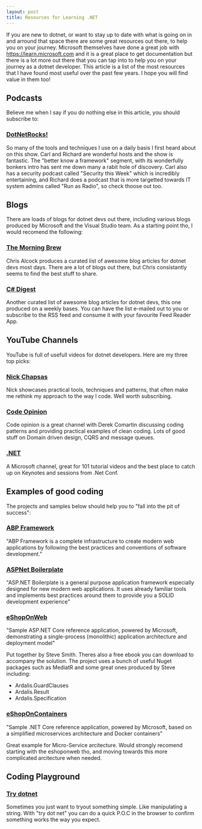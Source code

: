 ```yaml
---
layout: post
title: Resources for Learning .NET
--- 
```


If you are new to dotnet, or want to stay up to date with what is going on in and arround that space there are some great resources out there, to help you on your journey. Microsoft themselves have done a great job with https://learn.microsoft.com and it is a great place to get documentation but there is a lot more out there that you can tap into to help you on your journey as a dotnet developer. This article is a list of the most resources that I have found most useful over the past few years. I hope you will find value in them too!

## Podcasts

Believe me when I say if you do nothing else in this article, you should subscribe to:

### [DotNetRocks!](https://www.dotnetrocks.com/) 
So many of the tools and techniques I use on a daily basis I first heard about on this show. Carl and Richard are wonderful hosts and the show is fantastic. The "better know a framework" segment, with its wonderfully bonkers intro has sent me down many a rabit hole of discovery. Carl also has a security podcast called "Security this Week" which is incredibly entertaining, and Richard does a podcast that is more targetted towards IT system admins called "Run as Radio", so check thoose out too. 

## Blogs

There are loads of blogs for dotnet devs out there, including various blogs produced by Microsoft and the Visual Studio team. As a starting point tho, I would recomend the following:

### [The Morning Brew](https://blog.cwa.me.uk/)
Chris Alcock produces a curated list of awesome blog articles for dotnet devs most days. There are a lot of blogs out there, but Chris consistantly seems to find the best stuff to share. 

### [C# Digest](https://csharpdigest.net/)
Another curated list of awesome blog articles for dotnet devs, this one produced on a weekly bases. You can have the list e-mailed out to you or subscribe to the RSS feed and consume it with your favourite Feed Reader App. 

## YouTube Channels
YouTube is full of usefull videos for dotnet developers. Here are my three top picks:

### [Nick Chapsas](https://www.youtube.com/@nickchapsas)
Nick showcases practical tools, techniques and patterns, that often make me rethink my approach to the way I code. Well worth subscribing.

### [Code Opinion](https://www.youtube.com/@CodeOpinion)
Code opinion is a great channel with Derek Comartin discussing coding patterns and providing practical examples of clean coding. Lots of good stuff on Domain driven design, CQRS and message queues. 

### [.NET](https://www.youtube.com/@dotnet)
A Microsoft channel, great for 101  tutorial videos and the best place to catch up on Keynotes and sessions from .Net Conf.

## Examples of good coding
The projects and samples below should help you to "fall into the pit of success":

### [ABP Framework](https://abp.io)
"ABP Framework is a complete infrastructure to create modern web applications by following the best practices and conventions of software development."

### [ASPNet Boilerplate](https://aspnetboilerplate.com/)
"ASP.NET Boilerplate is a general purpose application framework especially designed for new modern web applications. It uses already familiar tools and implements best practices around them to provide you a SOLID development experience"

### [eShopOnWeb](https://github.com/dotnet-architecture/eShopOnWeb)
"Sample ASP.NET Core reference application, powered by Microsoft, demonstrating a single-process (monolithic) application architecture and deployment model"

Put together by Steve Smith. Theres also a free ebook you can download to accompany the solution. The project uses a bunch of useful Nuget packages such as MediatR and some great ones produced by Steve including:

- Ardalis.GuardClauses
- Ardalis.Result
- Ardalis.Specification

### [eShopOnContainers](https://github.com/dotnet-architecture/eShopOnContainers)
"Sample .NET Core reference application, powered by Microsoft, based on a simplified microservices architecture and Docker containers"

Great example for Micro-Service arcitecture. Would strongly recomend starting with the eshoponweb tho, and moving towards this more complicated arcitecture when needed. 

## Coding Playground

### [Try dotnet](https://try.dot.net/)

Sometimes you just want to tryout something simple. Like manipulating a string. With "try dot net" you can do a quick P.O.C in the browser to confirm something works the way you expect.
